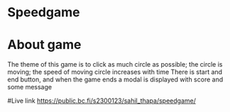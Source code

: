 # Speedgame

# About game
 The theme of this game is to click as much circle as possible; the circle is moving; the speed of moving circle increases with time
 There is start and end button, and when the game ends a modal is displayed with score and some message
 
 #Live link
 https://public.bc.fi/s2300123/sahil_thapa/speedgame/
 
